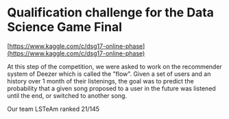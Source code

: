 # Qualification challenge for the Data Science Game Final

[https://www.kaggle.com/c/dsg17-online-phase](https://www.kaggle.com/c/dsg17-online-phase)

At this step of the competition, we were asked to work on the recommender system of Deezer which is called the "flow". Given a set of users and an history over 1 month of their listenings, the goal was to predict the probability that a given song proposed to a user in the future was listened until the end, or switched to another song.

Our team LSTeAm ranked 21/145
